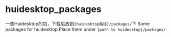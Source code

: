 # huidesktop_packages
一些Huidesktop的包，下载后放到`{huidesktop路径}/packages/`下
Some packages for huidesktop.Place them under `{path to huidesktop}/packages/`
